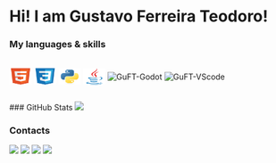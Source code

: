 # Hi! I am Gustavo Ferreira Teodoro!
### My languages & skills
<div style="display: inline_block"><br>
  <img align="center" alt="GuFT-HTML" height="30" width="40" src="https://raw.githubusercontent.com/devicons/devicon/master/icons/html5/html5-original.svg">
  <img align="center" alt="GuFT-CSS" height="30" width="40" src="https://raw.githubusercontent.com/devicons/devicon/master/icons/css3/css3-original.svg">
  <img align="center" alt="GuFT-Python" height="30" width="40" src="https://raw.githubusercontent.com/devicons/devicon/master/icons/python/python-original.svg">
  <img align="center" alt="GuFT-Java" height="30" width="40" src="https://raw.githubusercontent.com/devicons/devicon/ca28c779441053191ff11710fe24a9e6c23690d6/icons/java/java-original.svg">
   <img align="center" alt="GuFT-Godot" height="30" width="40" src="https://cdn.jsdelivr.net/gh/devicons/devicon@latest/icons/godot/godot-original.svg">
   <img align="center" alt="GuFT-VScode" height="30" width="40" src="https://cdn.jsdelivr.net/gh/devicons/devicon@latest/icons/vscode/vscode-original.svg">
  
</div>
  
##
  
</div>
### GitHub Stats 
<picture>
  <source
    srcset="https://github-readme-stats.vercel.app/api?username=gustavoft21&show_icons=true&theme=radical"
    media="(prefers-color-scheme: dark)"
  />
  <source
    srcset="https://github-readme-stats.vercel.app/api?username=gustavoft21&show_icons=true"
    media="(prefers-color-scheme: light), (prefers-color-scheme: no-preference)"
  />
  <img src="https://github-readme-stats.vercel.app/api?username=gustavoft21&show_icons=true" />
</picture>

### Contacts
<div> 
  <a href="https://www.youtube.com/@GuFTeo" target="_blank"><img src="https://img.shields.io/badge/YouTube-FF0000?style=for-the-badge&logo=youtube&logoColor=white" target="_blank"></a>
  <a href="https://instagram.com/gustavofteo" target="_blank"><img src="https://img.shields.io/badge/-Instagram-%23E4405F?style=for-the-badge&logo=instagram&logoColor=white" target="_blank"></a>
  <a href = "mailto:gustavofteo@gmail.com"><img src="https://img.shields.io/badge/-Gmail-%23333?style=for-the-badge&logo=gmail&logoColor=white" target="_blank"></a>
  <a href="https://www.linkedin.com/in/rafaella-ballerini-45875016a" target="_blank"><img src="https://img.shields.io/badge/-LinkedIn-%230077B5?style=for-the-badge&logo=linkedin&logoColor=white" target="_blank"></a> 

